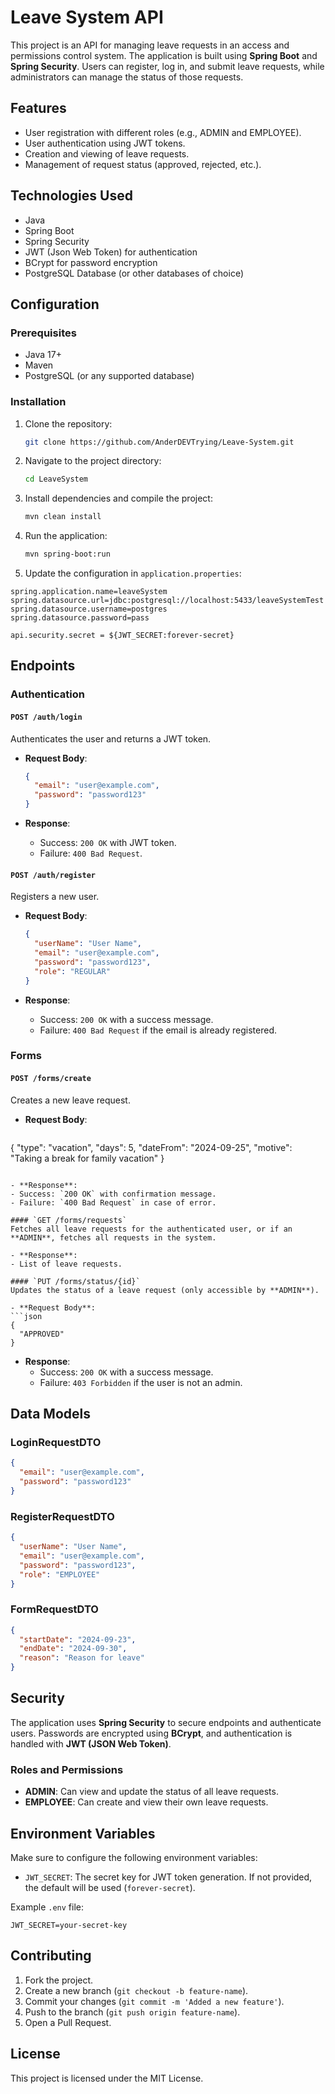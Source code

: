
# Leave System API

This project is an API for managing leave requests in an access and permissions control system. The application is built using **Spring Boot** and **Spring Security**. Users can register, log in, and submit leave requests, while administrators can manage the status of those requests.

## **Features**

- User registration with different roles (e.g., ADMIN and EMPLOYEE).
- User authentication using JWT tokens.
- Creation and viewing of leave requests.
- Management of request status (approved, rejected, etc.).

## **Technologies Used**

- Java
- Spring Boot
- Spring Security
- JWT (Json Web Token) for authentication
- BCrypt for password encryption
- PostgreSQL Database (or other databases of choice)

## **Configuration**

### **Prerequisites**

- Java 17+
- Maven
- PostgreSQL (or any supported database)

### **Installation**

1. Clone the repository:
   ```bash
   git clone https://github.com/AnderDEVTrying/Leave-System.git
   ```
2. Navigate to the project directory:
   ```bash
   cd LeaveSystem
   ```
3. Install dependencies and compile the project:
   ```bash
   mvn clean install
   ```
4. Run the application:
   ```bash
   mvn spring-boot:run
   ```

5. Update the configuration in `application.properties`:

```properties
spring.application.name=leaveSystem
spring.datasource.url=jdbc:postgresql://localhost:5433/leaveSystemTest
spring.datasource.username=postgres
spring.datasource.password=pass

api.security.secret = ${JWT_SECRET:forever-secret}
```

## **Endpoints**

### **Authentication**

#### `POST /auth/login`
Authenticates the user and returns a JWT token.

- **Request Body**:
  ```json
  {
    "email": "user@example.com",
    "password": "password123"
  }
  ```

- **Response**:
  - Success: `200 OK` with JWT token.
  - Failure: `400 Bad Request`.

#### `POST /auth/register`
Registers a new user.

- **Request Body**:
  ```json
  {
    "userName": "User Name",
    "email": "user@example.com",
    "password": "password123",
    "role": "REGULAR"
  }
  ```

- **Response**:
  - Success: `200 OK` with a success message.
  - Failure: `400 Bad Request` if the email is already registered.

### **Forms**

#### `POST /forms/create`
Creates a new leave request.

- **Request Body**:
  ```json
{
    "type": "vacation",
  "days": 5,
  "dateFrom": "2024-09-25",
  "motive": "Taking a break for family vacation"
  }
  ```

- **Response**:
  - Success: `200 OK` with confirmation message.
  - Failure: `400 Bad Request` in case of error.

#### `GET /forms/requests`
Fetches all leave requests for the authenticated user, or if an **ADMIN**, fetches all requests in the system.

- **Response**:
  - List of leave requests.

#### `PUT /forms/status/{id}`
Updates the status of a leave request (only accessible by **ADMIN**).

- **Request Body**:
  ```json
  {
    "APPROVED"
  }
  ```

- **Response**:
  - Success: `200 OK` with a success message.
  - Failure: `403 Forbidden` if the user is not an admin.

## **Data Models**

### **LoginRequestDTO**
```json
{
  "email": "user@example.com",
  "password": "password123"
}
```

### **RegisterRequestDTO**
```json
{
  "userName": "User Name",
  "email": "user@example.com",
  "password": "password123",
  "role": "EMPLOYEE"
}
```

### **FormRequestDTO**
```json
{
  "startDate": "2024-09-23",
  "endDate": "2024-09-30",
  "reason": "Reason for leave"
}
```

## **Security**

The application uses **Spring Security** to secure endpoints and authenticate users. Passwords are encrypted using **BCrypt**, and authentication is handled with **JWT (JSON Web Token)**.

### **Roles and Permissions**
- **ADMIN**: Can view and update the status of all leave requests.
- **EMPLOYEE**: Can create and view their own leave requests.

## **Environment Variables**

Make sure to configure the following environment variables:

- `JWT_SECRET`: The secret key for JWT token generation. If not provided, the default will be used (`forever-secret`).

Example `.env` file:

```env
JWT_SECRET=your-secret-key
```

## **Contributing**

1. Fork the project.
2. Create a new branch (`git checkout -b feature-name`).
3. Commit your changes (`git commit -m 'Added a new feature'`).
4. Push to the branch (`git push origin feature-name`).
5. Open a Pull Request.

## **License**

This project is licensed under the MIT License.


